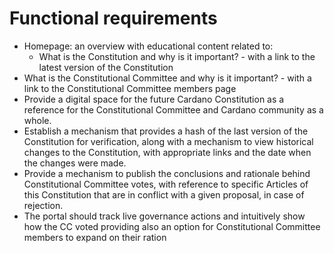 # Functional requirements

* Homepage: an overview with educational content related to:
  * What is the Constitution and why is it important? - with a link to the latest version of the Constitution
* What is the Constitutional Committee and why is it important? - with a link to the Constitutional Committee members page
* Provide a digital space for the future Cardano Constitution as a reference for the Constitutional Committee and Cardano community as a whole.
* Establish a mechanism that provides a hash of the last version of the Constitution for verification, along with a mechanism to view historical changes to the Constitution, with appropriate links and the date when the changes were made.
* Provide a mechanism to publish the conclusions and rationale behind Constitutional Committee votes, with reference to specific Articles of this Constitution that are in conflict with a given proposal, in case of rejection.&#x20;
* The portal should track live governance actions and intuitively show how the CC voted providing also an option for Constitutional Committee members to expand on their ration
